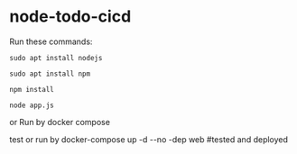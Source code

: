 # node-todo-cicd

Run these commands:


`sudo apt install nodejs`


`sudo apt install npm`


`npm install`

`node app.js`

or Run by docker compose

test
or run by docker-compose up -d --no -dep web
#tested and deployed
